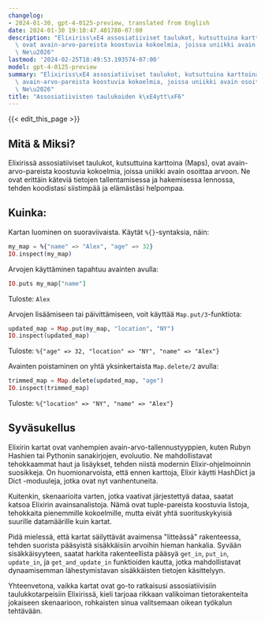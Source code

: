 ```yaml
---
changelog:
- 2024-01-30, gpt-4-0125-preview, translated from English
date: 2024-01-30 19:10:47.401780-07:00
description: "Elixiriss\xE4 assosiatiiviset taulukot, kutsuttuina karttoina (Maps),\
  \ ovat avain-arvo-pareista koostuvia kokoelmia, joissa uniikki avain osoittaa arvoon.\
  \ Ne\u2026"
lastmod: '2024-02-25T18:49:53.193574-07:00'
model: gpt-4-0125-preview
summary: "Elixiriss\xE4 assosiatiiviset taulukot, kutsuttuina karttoina (Maps), ovat\
  \ avain-arvo-pareista koostuvia kokoelmia, joissa uniikki avain osoittaa arvoon.\
  \ Ne\u2026"
title: "Assosiatiivisten taulukoiden k\xE4ytt\xF6"
---
```


{{< edit_this_page >}}

## Mitä & Miksi?

Elixirissä assosiatiiviset taulukot, kutsuttuina karttoina (Maps), ovat avain-arvo-pareista koostuvia kokoelmia, joissa uniikki avain osoittaa arvoon. Ne ovat erittäin käteviä tietojen tallentamisessa ja hakemisessa lennossa, tehden koodistasi siistimpää ja elämästäsi helpompaa.

## Kuinka:

Kartan luominen on suoraviivaista. Käytät `%{}`-syntaksia, näin:

```elixir
my_map = %{"name" => "Alex", "age" => 32}
IO.inspect(my_map)
```

Arvojen käyttäminen tapahtuu avainten avulla:

```elixir
IO.puts my_map["name"]
```
Tuloste: `Alex`

Arvojen lisäämiseen tai päivittämiseen, voit käyttää `Map.put/3`-funktiota:

```elixir
updated_map = Map.put(my_map, "location", "NY")
IO.inspect(updated_map)
```
Tuloste: `%{"age" => 32, "location" => "NY", "name" => "Alex"}`

Avainten poistaminen on yhtä yksinkertaista `Map.delete/2` avulla:

```elixir
trimmed_map = Map.delete(updated_map, "age")
IO.inspect(trimmed_map)
```
Tuloste: `%{"location" => "NY", "name" => "Alex"}`

## Syväsukellus

Elixirin kartat ovat vanhempien avain-arvo-tallennustyyppien, kuten Rubyn Hashien tai Pythonin sanakirjojen, evoluutio. Ne mahdollistavat tehokkaammat haut ja lisäykset, tehden niistä modernin Elixir-ohjelmoinnin suosikkeja. On huomionarvoista, että ennen karttoja, Elixir käytti HashDict ja Dict -moduuleja, jotka ovat nyt vanhentuneita.

Kuitenkin, skenaarioita varten, jotka vaativat järjestettyä dataa, saatat katsoa Elixirin avainsanalistoja. Nämä ovat tuple-pareista koostuvia listoja, tehokkaita pienemmille kokoelmille, mutta eivät yhtä suorituskykyisiä suurille datamäärille kuin kartat.

Pidä mielessä, että kartat säilyttävät avaimensa "litteässä" rakenteessa, tehden suorista pääsyistä sisäkkäisiin arvoihin hieman hankalia. Syvään sisäkkäisyyteen, saatat harkita rakenteellista pääsyä `get_in`, `put_in`, `update_in`, ja `get_and_update_in` funktioiden kautta, jotka mahdollistavat dynaamisemman lähestymistavan sisäkkäisten tietojen käsittelyyn.

Yhteenvetona, vaikka kartat ovat go-to ratkaisusi assosiatiivisiin taulukkotarpeisiin Elixirissä, kieli tarjoaa rikkaan valikoiman tietorakenteita jokaiseen skenaarioon, rohkaisten sinua valitsemaan oikean työkalun tehtävään.
